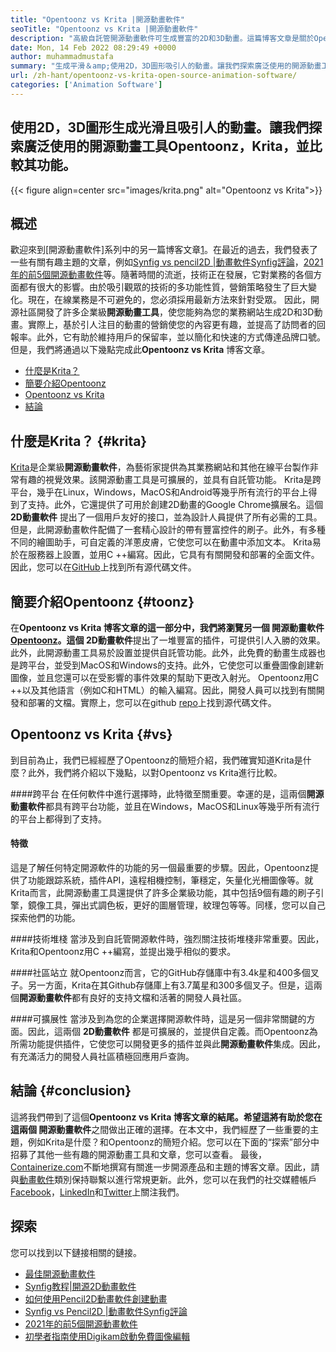 ```yaml
---
title: "Opentoonz vs Krita |開源動畫軟件" 
seoTitle: "Opentoonz vs Krita |開源動畫軟件" 
description: "高級自託管開源動畫軟件可生成豐富的2D和3D動畫。這篇博客文章是關於Opentoonz vs Krita的比較。" 
date: Mon, 14 Feb 2022 08:29:49 +0000
author: muhammadmustafa
summary: "生成平滑＆amp;使用2D，3D圖形吸引人的動畫。讓我們探索廣泛使用的開源動畫工具Opentoonz，Krita，並比較其功能。" 
url: /zh-hant/opentoonz-vs-krita-open-source-animation-software/
categories: ['Animation Software']
---
```


## 使用2D，3D圖形生成光滑且吸引人的動畫。讓我們探索廣泛使用的開源動畫工具Opentoonz，Krita，並比較其功能。

{{< figure align=center src="images/krita.png" alt="Opentoonz vs Krita">}}


## 概述
歡迎來到[開源動畫軟件]系列中的另一篇博客文章[1]。在最近的過去，我們發表了一些有關有趣主題的文章，例如[Synfig vs pencil2D |動畫軟件Synfig評論][2]，[2021年的前5個開源動畫軟件][3]等。隨著時間的流逝，技術正在發展，它對業務的各個方面都有很大的影響。由於吸引觀眾的技術的多功能性質，營銷策略發生了巨大變化。現在，在線業務是不可避免的，您必須採用最新方法來針對受眾。
因此，開源社區開發了許多企業級**開源動畫工具**，使您能夠為您的業務網站生成2D和3D動畫。實際上，基於引人注目的動畫的營銷使您的內容更有趣，並提高了訪問者的回報率。此外，它有助於維持用戶的保留率，並以簡化和快速的方式傳達品牌口號。但是，我們將通過以下幾點完成此**Opentoonz vs Krita** 博客文章。
  * [什麼是Krita？][4]
  * [簡要介紹Opentoonz][5]
  * [Opentoonz vs Krita][6]
  * [結論][7]

## 什麼是Krita？   {#krita}
[Krita][8]是企業級**開源動畫軟件**，為藝術家提供為其業務網站和其他在線平台製作非常有趣的視覺效果。該開源動畫工具是可擴展的，並具有自託管功能。 Krita是跨平台，幾乎在Linux，Windows，MacOS和Android等幾乎所有流行的平台上得到了支持。此外，它還提供了可用於創建2D動畫的Google Chrome擴展名。這個 **2D動畫軟件** 提出了一個用戶友好的接口，並為設計人員提供了所有必需的工具。
但是，此開源動畫軟件配備了一套精心設計的帶有豐富控件的刷子。此外，有多種不同的繪圖助手，可自定義的洋蔥皮膚，它使您可以在動畫中添加文本。 Krita易於在服務器上設置，並用C ++編寫。因此，它具有有關開發和部署的全面文件。因此，您可以在[GitHub][9]上找到所有源代碼文件。

## 簡要介紹Opentoonz   {#toonz}
在**Opentoonz vs Krita **博客文章的這一部分中，我們將瀏覽另一個** 開源動畫軟件 **[Opentoonz][10]。這個**  2D動畫軟件**提出了一堆豐富的插件，可提供引人入勝的效果。此外，此開源動畫工具易於設置並提供自託管功能。此外，此免費的動畫生成器也是跨平台，並受到MacOS和Windows的支持。此外，它使您可以重疊圖像創建新圖像，並且您還可以在受影響的事件效果的幫助下更改入射光。
Opentoonz用C ++以及其他語言（例如C和HTML）的輸入編寫。因此，開發人員可以找到有關開發和部署的文檔。實際上，您可以在github [repo][11]上找到源代碼文件。

## Opentoonz vs Krita   {#vs}
到目前為止，我們已經經歷了Opentoonz的簡短介紹，我們確實知道Krita是什麼？此外，我們將介紹以下幾點，以對Opentoonz vs Krita進行比較。

####跨平台
在任何軟件中進行選擇時，此特徵至關重要。幸運的是，這兩個**開源動畫軟件**都具有跨平台功能，並且在Windows，MacOS和Linux等幾乎所有流行的平台上都得到了支持。

#### 特徵
這是了解任何特定開源軟件的功能的另一個最重要的步驟。因此，Opentoonz提供了功能跟踪系統，插件API，遠程相機控制，筆穩定，矢量化光柵圖像等。就Krita而言，此開源動畫工具還提供了許多企業級功能，其中包括9個有趣的刷子引擎，鏡像工具，彈出式調色板，更好的圖層管理，紋理包等等。同樣，您可以自己探索他們的功能。

####技術堆棧
當涉及到自託管開源軟件時，強烈關注技術堆棧非常重要。因此，Krita和Opentoonz用C ++編寫，並提出幾乎相似的要求。

####社區站立
就Opentoonz而言，它的GitHub存儲庫中有3.4k星和400多個叉子。另一方面，Krita在其Github存儲庫上有3.7萬星和300多個叉子。但是，這兩個**開源動畫軟件**都有良好的支持文檔和活著的開發人員社區。

####可擴展性
當涉及到為您的企業選擇開源軟件時，這是另一個非常關鍵的方面。因此，這兩個 **2D動畫軟件** 都是可擴展的，並提供自定義。而Opentoonz為所需功能提供插件，它使您可以開發更多的插件並與此**開源動畫軟件**集成。因此，有充滿活力的開發人員社區積極回應用戶查詢。

## 結論 {#conclusion}
這將我們帶到了這個**Opentoonz vs Krita **博客文章的結尾。希望這將有助於您在這兩個** 開源動畫軟件**之間做出正確的選擇。在本文中，我們經歷了一些重要的主題，例如Krita是什麼？和Opentoonz的簡短介紹。您可以在下面的“探索”部分中招募了其他一些有趣的開源動畫工具和文章，您可以查看。
最後，[Containerize.com][12]不斷地撰寫有關進一步開源產品和主題的博客文章。因此，請與[動畫軟件][13]類別保持聯繫以進行常規更新。此外，您可以在我們的社交媒體帳戶[Facebook][14]，[LinkedIn][15]和[Twitter][16]上關注我們。

## 探索
您可以找到以下鏈接相關的鏈接。
  * [最佳開源動畫軟件][13]
  * [Synfig教程|開源2D動畫軟件][17]
  * [如何使用Pencil2D動畫軟件創建動畫][18]
  * [Synfig vs Pencil2D |動畫軟件Synfig評論][2]
  * [2021年的前5個開源動畫軟件][3]
  * [初學者指南使用Digikam啟動免費圖像編輯][19]

  
[1]: https://blog.containerize.com/category/animation-software/
[2]: https://blog.containerize.com/animation-software/synfig-vs-pencil2d-animation-software-synfig-review/
[3]: https://blog.containerize.com/animation-software/top-5-open-source-animation-software-in-2021/
[4]: #krita
[5]: #toonz
[6]: #vs
[7]: #Conclusion
[8]: https://products.containerize.com/animation-software/krita/
[9]: https://github.com/KDE/krita
[10]: https://products.containerize.com/animation-software/opentoonz/
[11]: https://github.com/opentoonz/opentoonz
[12]: https://www.containerize.com/
[13]: https://products.containerize.com/animation-software/
[14]: https://web.facebook.com/containerize
[15]: https://www.linkedin.com/company/containerize/
[16]: https://twitter.com/containerize_co
[17]: https://blog.containerize.com/animation-software/synfig-tutorial-an-open-source-2d-animation-software/
[18]: https://blog.containerize.com/animation-software/how-to-create-animations-with-pencil2d-animation-software/
[19]: https://blog.containerize.com/animation-software/beginners-guide-to-start-free-image-editing-using-digikam/
